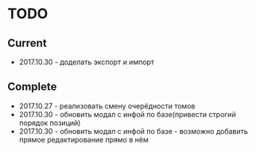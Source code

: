 # TODO


## Current

- 2017.10.30 - доделать экспорт и импорт



## Complete

- 2017.10.27 - реализовать смену очерёдности томов
- 2017.10.30 - обновить модал с инфой по базе(привести строгий порядок позиций)
- 2017.10.30 - обновить модал с инфой по базе - возможно добавить прямое редактирование прямо в нём